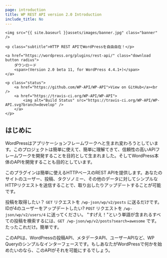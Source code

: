```yaml
---
page: introduction
title: WP REST API version 2.0 Introduction
include_title: No
---
```


<div class="hero">

	<img src="{{ site.baseurl }}assets/images/banner.jpg" class="banner" />

	<p class="subtitle">HTTP REST APIでWordPressを自由自在！</p>

	<a href="https://wordpress.org/plugins/rest-api/" class="download button radius">
		ダウンロード
		<span>(Version 2.0 beta 11, for WordPress 4.4.1+)</span>
	</a>

	<p class="status">
		<a href="https://github.com/WP-API/WP-API">View on GitHub</a><br />
		<a href="https://travis-ci.org/WP-API/WP-API">
			<img alt="Build Status" src="https://travis-ci.org/WP-API/WP-API.svg?branch=develop" />
		</a>
	</p>

</div>

はじめに
-----

WordPressはアプリケーションフレームワークへと生まれ変わろうとしています。このプロジェクトは簡単に使えて、簡単に理解てきて、信頼性の高いAPIフレームワークを開発することを目的として生まれました。そしてWordPress本体のAPIを開発することも目的としています。

このプラグインは簡単に使えるHTTPベースのREST APIを提供します。あなたのサイトのユーザー、投稿、タクソノミー、その他のデータに対してシンプルなHTTPリクエストを送信することで、取り出したりアップデートすることが可能です。

投稿を取得したい？ `GET` リクエストを `/wp-json/wp/v2/posts` に送るだけです。 IDが4のユーザーをアップデートしたい? `POST` リクエストを `/wp-json/wp/v2/users/4` に送ってください。 "すげえ！"という単語が含まれるすべての投稿を検索するには、`GET /wp-json/wp/v2/posts?search=awesome` です。 たったこれだけ。簡単です。

このAPIは、WordPressの投稿API、メタデータAPI、ユーザーAPIなど、WP Queryのシンプルなインターフェースです。もしあなたがWordPressで何かを始めたいのなら、このAPIがそれを可能にするでしょう。
